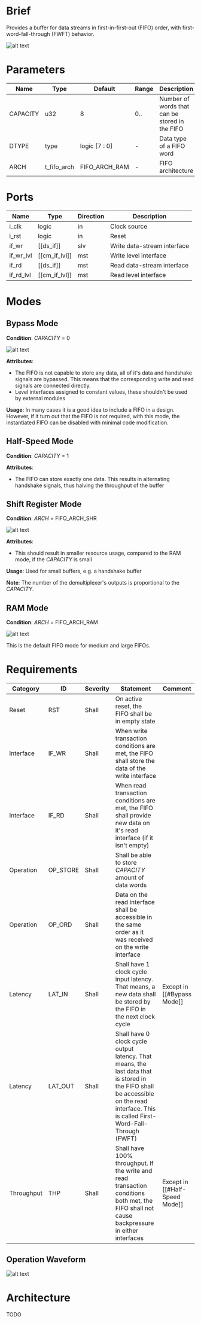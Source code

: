 # Brief
Provides a buffer for data streams in first-in-first-out (FIFO) order, with first-word-fall-through (FWFT) behavior.

![alt text](draw/ds_fifo/bd_brief.drawio.svg)
# Parameters
| Name     | Type        | Default       | Range | Description                                    | Comment                      |
| -------- | ----------- | ------------- | ----- | ---------------------------------------------- | ---------------------------- |
| CAPACITY | u32         | 8             | 0..   | Number of words that can be stored in the FIFO |                              |
| DTYPE    | type        | logic [7 : 0] | -     | Data type of a FIFO word                       |                              |
| ARCH     | t_fifo_arch | FIFO_ARCH_RAM | -     | FIFO architecture                              | [[ds_pkg#FIFO Architecture]] |
# Ports
| Name      | Type          | Direction | Description                 |
| --------- | ------------- | --------- | --------------------------- |
| i_clk     | logic         | in        | Clock source                |
| i_rst     | logic         | in        | Reset                       |
| if_wr     | [[ds_if]]     | slv       | Write data-stream interface |
| if_wr_lvl | [[cm_if_lvl]] | mst       | Write level interface       |
| if_rd     | [[ds_if]]     | mst       | Read data-stream interface  |
| if_rd_lvl | [[cm_if_lvl]] | mst       | Read level interface        |
# Modes
## Bypass Mode
**Condition**: *CAPACITY* = 0

![alt text](draw/ds_fifo/bd_bypass.drawio.svg)

**Attributes**:
- The FIFO is not capable to store any data, all of it's data and handshake signals are bypassed. This means that the corresponding write and read signals are connected directly.
- Level interfaces assigned to constant values, these shouldn't be used by external modules

**Usage**: In many cases it is a good idea to include a FIFO in a design. However, if it turn out that the FIFO is not required, with this mode, the instantiated FIFO can be disabled with minimal code modification.
## Half-Speed Mode
**Condition**: *CAPACITY* = 1

**Attributes**:
- The FIFO can store exactly one data. This results in alternating handshake signals, thus halving the throughput of the buffer
## Shift Register Mode
**Condition**: *ARCH* = FIFO_ARCH_SHR

![alt text](draw/ds_fifo/bd_half_speed.drawio.svg)

**Attributes**:
- This should result in smaller resource usage, compared to the RAM mode, if the *CAPACITY* is small

**Usage**: Used for small buffers, e.g. a handshake buffer

**Note**: The number of the demultiplexer's outputs is proportional to the *CAPACITY*.
## RAM Mode
**Condition**: *ARCH* = FIFO_ARCH_RAM

![alt text](draw/ds_fifo/bd_ram.drawio.svg)

This is the default FIFO mode for medium and large FIFOs.
# Requirements
| Category   | ID       | Severity | Statement                                                                                                                                                                              | Comment                        |
| ---------- | -------- | -------- | -------------------------------------------------------------------------------------------------------------------------------------------------------------------------------------- | ------------------------------ |
| Reset      | RST      | Shall    | On active reset, the FIFO shall be in empty state                                                                                                                                      |                                |
| Interface  | IF_WR    | Shall    | When write transaction conditions are met, the FIFO shall store the data of the write interface                                                                                        |                                |
| Interface  | IF_RD    | Shall    | When read transaction conditions are met, the FIFO shall provide new data on it's read interface (if it isn't empty)                                                                   |                                |
| Operation  | OP_STORE | Shall    | Shall be able to store *CAPACITY* amount of data words                                                                                                                                 |                                |
| Operation  | OP_ORD   | Shall    | Data on the read interface shall be accessible in the same order as it was received on the write interface                                                                             |                                |
| Latency    | LAT_IN   | Shall    | Shall have 1 clock cycle input latency. That means, a new data shall be stored by the FIFO in the next clock cycle                                                                     | Except in [[#Bypass Mode]]     |
| Latency    | LAT_OUT  | Shall    | Shall have 0 clock cycle output latency. That means, the last data that is stored in the FIFO shall be accessible on the read interface. This is called First-Word-Fall-Through (FWFT) |                                |
| Throughput | THP      | Shall    | Shall have 100% throughput. If the write and read transaction conditions both met, the FIFO shall not cause backpressure in either interfaces                                          | Except in [[#Half-Speed Mode]] |
## Operation Waveform
![alt text](draw/ds_fifo/wf_op.drawio.svg)
# Architecture
TODO